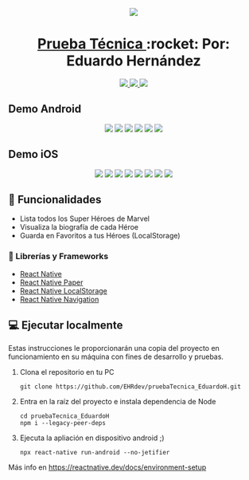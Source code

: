 <!-- Logo -->
<p align="center">
  <a href="https://github.com/EHRdev/pruebaTecnica_EduardoH">
    <img src="https://user-images.githubusercontent.com/40396000/159297613-3db5f63c-3780-4c95-b16e-b2293657cbf7.png">
  </a>

<!-- Name -->
<h1 align="center">
  <a href="https://github.com/EHRdev/pruebaTecnica_EduardoH">Prueba Técnica </a>:rocket:<span> Por: Eduardo Hernández</span>
</h1>

<!-- Badges -->
<p align="center">
  <a href="https://reactnative.dev/">
    <img src="https://img.shields.io/badge/reactnative-FrameWork-purple?style=for-the-badge&logo=react">
  </a>
  <a href="https://reactnative.dev/">
    <img src="https://img.shields.io/badge/app-android-%231bb081?style=for-the-badge&logo=android">
  </a>
  <a href="https://reactnative.dev/">
    <img src="https://img.shields.io/badge/app-iOS-blue?style=for-the-badge&logo=apple">
  </a>
</p>

<!-- Screens Android -->

## Demo Android

<p align="center">
  <img src="https://user-images.githubusercontent.com/40396000/159289156-1b3211d4-02f5-4444-b1c8-762761fe631f.jpg">
  <img src="https://user-images.githubusercontent.com/40396000/159289158-3794f067-2ed1-4af5-995d-fe1fd8e6931b.jpg">
  <img src="https://user-images.githubusercontent.com/40396000/159289161-e7bafac7-e3a6-4a5f-80f3-d5420707c8eb.jpg">
  <img src="https://user-images.githubusercontent.com/40396000/159289164-ff8fbdcb-24ca-4d2b-a528-c2f9549f87d3.jpg">
  <img src="https://user-images.githubusercontent.com/40396000/159289166-f7d57445-1a6c-4e2d-88e0-7af2ce6353a4.jpg">
  <img src="https://user-images.githubusercontent.com/40396000/159289667-355bc573-fc60-49e6-9983-255b6cd95487.jpg">

</p>

<!-- Screens iOs -->

## Demo iOS

<p align="center">
  <img src="https://user-images.githubusercontent.com/40396000/140002137-951909b9-5099-427c-8c35-a4268a5157c9.PNG">
  <img src="https://user-images.githubusercontent.com/40396000/140002138-0dae39b4-4204-45c8-bd61-940fe909f5da.PNG">
  <img src="https://user-images.githubusercontent.com/40396000/140002139-b92d35e4-7a31-4963-8e84-d4419b1dc324.PNG">
  <img src="https://user-images.githubusercontent.com/40396000/140002141-4f210e8a-f37a-4c24-8cda-03e8f01b40b0.PNG">
  <img src="https://user-images.githubusercontent.com/40396000/140002142-07df91e4-03f2-4578-80c7-a4e50d1a19ee.PNG">
  <img src="https://user-images.githubusercontent.com/40396000/140002144-b5fac103-cbb1-436b-bde0-f12296e1b6cc.PNG">
  <img src="https://user-images.githubusercontent.com/40396000/140002145-5657d386-6b86-431e-ab55-6e2c702caf15.PNG">
  <img src="https://user-images.githubusercontent.com/40396000/140002146-1a49c9ca-fc65-46b3-bae3-ba40fe21266c.PNG">
</p>

## 🌟 Funcionalidades

- Lista todos los Super Héroes de Marvel
- Visualiza la biografía de cada Héroe
- Guarda en Favoritos a tus Héroes (LocalStorage)

### 💎 Librerías y Frameworks
- [React Native](https://reactnative.dev)
- [React Native Paper](https://callstack.github.io/react-native-paper)
- [React Native LocalStorage](https://github.com/react-native-async-storage/async-storage)
- [React Native Navigation](https://reactnavigation.org/docs/getting-started)

## 💻 Ejecutar localmente

Estas instrucciones le proporcionarán una copia del proyecto en funcionamiento en su máquina con fines de desarrollo y pruebas.

1. Clona el repositorio en tu PC

    ```
    git clone https://github.com/EHRdev/pruebaTecnica_EduardoH.git
    ```

2.  Entra en la raíz del proyecto e instala dependencia de Node

    ```
    cd pruebaTecnica_EduardoH
    npm i --legacy-peer-deps
    ```

3.  Ejecuta la apliación en dispositivo android ;)

    ```
    npx react-native run-android --no-jetifier
    ```

Más info en https://reactnative.dev/docs/environment-setup 
